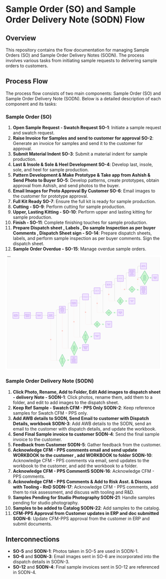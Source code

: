 # Sample Order (SO) and Sample Order Delivery Note (SODN) Flow

## Overview
This repository contains the flow documentation for managing Sample Orders (SO) and Sample Order Delivery Notes (SODN). The process involves various tasks from initiating sample requests to delivering sample orders to customers.

## Process Flow
The process flow consists of two main components: Sample Order (SO) and Sample Order Delivery Note (SODN). Below is a detailed description of each component and its tasks:

### Sample Order (SO)
1. **Open Sample Request - Swatch Request SO-1**: Initiate a sample request and swatch request.
2. **Raise Invoice for Samples and send to customer for approval SO-2**: Generate an invoice for samples and send it to the customer for approval.
3. **Submit Material Indent SO-3**: Submit a material indent for sample production.
4. **Last & Insole & Sole & Heel Development SO-4**: Develop last, insole, sole, and heel for sample production.
5. **Pattern Development & Make Prototype & Take app from Ashish & Send Photo to Buyer SO-5**: Develop patterns, create prototypes, obtain approval from Ashish, and send photos to the buyer.
6. **Email Images for Proto Approval By Customer SO-6**: Email images to the customer for prototype approval.
7. **Full Kit Ready SO-7**: Ensure the full kit is ready for sample production.
8. **Cutting - SO-9**: Perform cutting for sample production.
9. **Upper, Lasting Kitting - SO-10**: Perform upper and lasting kitting for sample production.
10. **Finish - SO-11**: Complete finishing touches for sample production.
11. **Prepare Dispatch sheet , Labels , Do sample Inspection as per buyer Comments , Dispatch Sheet sign - SO-14**: Prepare dispatch sheets, labels, and perform sample inspection as per buyer comments. Sign the dispatch sheet.
12. **Sample Order Overdue - SO-15**: Manage overdue sample orders.

![SO FLOW](https://github.com/Himanshuch1708/ERPTest-API/blob/main/so_flow.png)


### Sample Order Delivery Note (SODN)
1. **Click Photo, Rename, Add to Folder, Edit Add images to dispatch sheet - delivery Note - SODN-1**: Click photos, rename them, add them to a folder, and edit to add images to the dispatch sheet.
2. **Keep Ref Sample - Swatch CFM - PPS Only SODN-2**: Keep reference samples for Swatch CFM - PPS only.
3. **Add AWB details to SODN, Send Email to customer with Dispatch Details, workbook SODN-3**: Add AWB details to the SODN, send an email to the customer with dispatch details, and update the workbook.
4. **Send Final Sample invoice to customer SODN-4**: Send the final sample invoice to the customer.
5. **Feedback from Customer SODN-5**: Gather feedback from the customer.
6. **Acknowledge CFM - PPS comments email and send update WORKBOOK to the customer , add WORKBOOK to folder SODN-10**: Acknowledge CFM - PPS comments via email, send updates to the workbook to the customer, and add the workbook to a folder.
7. **Acknowledge CFM - PPS CommentS SODN-16**: Acknowledge CFM - PPS comments.
8. **Acknowledge CFM - PPS Comments & Add to Risk Asst. & Discuss with Tooling - RnD SODN-17**: Acknowledge CFM - PPS comments, add them to risk assessment, and discuss with tooling and R&D.
9. **Samples Pending for Studio Photography SODN-21**: Handle samples pending for studio photography.
10. **Samples to be added to Catalog SODN-22**: Add samples to the catalog.
11. **CFM-PPS Approval from Customer updates in ERP and doc submitted SODN-6**: Update CFM-PPS approval from the customer in ERP and submit documents.

## Interconnections
- **SO-5** and **SODN-1**: Photos taken in SO-5 are used in SODN-1.
- **SO-6** and **SODN-3**: Email images sent in SO-6 are incorporated into the dispatch details in SODN-3.
- **SO-12** and **SODN-4**: Final sample invoices sent in SO-12 are referenced in SODN-4.

